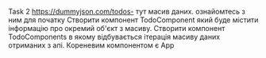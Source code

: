 Task 2
https://dummyjson.com/todos- тут масив даних. ознайомтесь з ним для початку
Створити компонент TodoComponent який буде містити інформацію про окремий об'єкт з масиву.
Створити компонент TodoComponents в якому відбувається ітерація масиву даних отриманих з апі.
Кореневим компонентом є App

